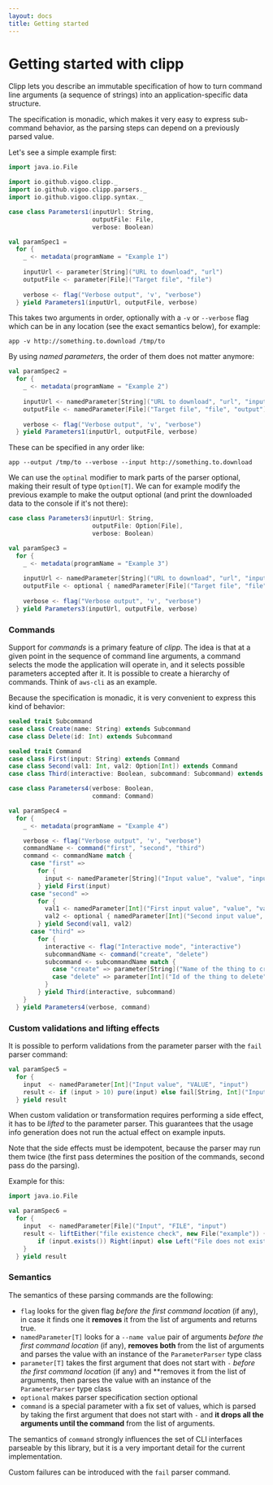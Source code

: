 ```yaml
---
layout: docs
title: Getting started
---
```


# Getting started with clipp
Clipp lets you describe an immutable specification of how to turn command line arguments (a sequence of strings) into
an application-specific data structure. 

The specification is monadic, which makes it very easy to express sub-command behavior, as the parsing steps can
depend on a previously parsed value.

Let's see a simple example first:

```scala mdoc:silent
import java.io.File

import io.github.vigoo.clipp._
import io.github.vigoo.clipp.parsers._
import io.github.vigoo.clipp.syntax._

case class Parameters1(inputUrl: String,
                       outputFile: File,
                       verbose: Boolean)

val paramSpec1 = 
  for {
    _ <- metadata(programName = "Example 1")
 
    inputUrl <- parameter[String]("URL to download", "url")
    outputFile <- parameter[File]("Target file", "file")
    
    verbose <- flag("Verbose output", 'v', "verbose")
  } yield Parameters1(inputUrl, outputFile, verbose)
```
 
This takes two arguments in order, optionally with a `-v` or `--verbose` flag which can be in any location (see the 
exact semantics below), for example:

```
app -v http://something.to.download /tmp/to 
```

By using _named parameters_, the order of them does not matter anymore:

```scala mdoc:silent
val paramSpec2 = 
  for {
    _ <- metadata(programName = "Example 2")
 
    inputUrl <- namedParameter[String]("URL to download", "url", "input")
    outputFile <- namedParameter[File]("Target file", "file", "output")
    
    verbose <- flag("Verbose output", 'v', "verbose")
  } yield Parameters1(inputUrl, outputFile, verbose)
```

These can be specified in any order like:

```
app --output /tmp/to --verbose --input http://something.to.download 
```

We can use the `optinal` modifier to mark parts of the parser optional, making their result of type `Option[T]`. We
can for example modify the previous example to make the output optional (and print the downloaded data to the console
if it's not there):

```scala mdoc:silent
case class Parameters3(inputUrl: String,
                       outputFile: Option[File],
                       verbose: Boolean)

val paramSpec3 = 
  for {
    _ <- metadata(programName = "Example 3")
 
    inputUrl <- namedParameter[String]("URL to download", "url", "input")
    outputFile <- optional { namedParameter[File]("Target file", "file", "output") }
    
    verbose <- flag("Verbose output", 'v', "verbose")
  } yield Parameters3(inputUrl, outputFile, verbose)
```

### Commands
Support for _commands_ is a primary feature of _clipp_. The idea is that at a given point in the sequence of command
line arguments, a command selects the mode the application will operate in, and it selects possible parameters 
accepted after it. It is possible to create a hierarchy of commands. Think of `aws-cli` as an example.

Because the specification is monadic, it is very convenient to express this kind of behavior:

```scala mdoc:silent
sealed trait Subcommand
case class Create(name: String) extends Subcommand
case class Delete(id: Int) extends Subcommand

sealed trait Command
case class First(input: String) extends Command
case class Second(val1: Int, val2: Option[Int]) extends Command
case class Third(interactive: Boolean, subcommand: Subcommand) extends Command

case class Parameters4(verbose: Boolean,
                       command: Command)

val paramSpec4 =
  for {
    _ <- metadata(programName = "Example 4")

    verbose <- flag("Verbose output", 'v', "verbose")
    commandName <- command("first", "second", "third")
    command <- commandName match {
      case "first" =>
        for {
          input <- namedParameter[String]("Input value", "value", "input")
        } yield First(input)
      case "second" =>
        for {
          val1 <- namedParameter[Int]("First input value", "value", "val1")
          val2 <- optional { namedParameter[Int]("Second input value", "value", "val2") }
        } yield Second(val1, val2)
      case "third" =>
        for {
          interactive <- flag("Interactive mode", "interactive")
          subcommandName <- command("create", "delete")
          subcommand <- subcommandName match {
            case "create" => parameter[String]("Name of the thing to create", "name").map(Create(_))
            case "delete" => parameter[Int]("Id of the thing to delete", "id").map(Delete(_))
          }
        } yield Third(interactive, subcommand)
    }
  } yield Parameters4(verbose, command)
```   

### Custom validations and lifting effects
It is possible to perform validations from the parameter parser with the `fail` parser command:

```scala mdoc
val paramSpec5 =
  for {
    input  <- namedParameter[Int]("Input value", "VALUE", "input")
    result <- if (input > 10) pure(input) else fail[String, Int]("Input is less than 10")
  } yield result
```

When custom validation or transformation requires performing a side effect, it has to be _lifted_ 
to the parameter parser. This guarantees that the usage info generation does not run the actual
effect on example inputs. 

Note that the side effects must be idempotent, because the parser may run them twice (the first pass determines the position of the commands, second pass do the parsing).

Example for this:

```scala mdoc
import java.io.File

val paramSpec6 =
  for {
    input  <- namedParameter[File]("Input", "FILE", "input")
    result <- liftEither("file existence check", new File("example")) {
        if (input.exists()) Right(input) else Left("File does not exist") 
    }
  } yield result
```

### Semantics
The semantics of these parsing commands are the following:

- `flag` looks for the given flag *before the first command location* (if any), in case it finds one it **removes** it from the list of arguments and returns true.
- `namedParameter[T]` looks for a `--name value` pair of arguments *before the first command location* (if any), **removes both** from the list of arguments and parses the value with an instance of the `ParameterParser` type class
- `parameter[T]` takes the first argument that does not start with `-` *before the first command location* (if any) and **removes it from the list of arguments, then parses the value with an instance of the `ParameterParser` type class
- `optional` makes parser specification section optional
- `command` is a special parameter with a fix set of values, which is parsed by taking the first argument that does not start with `-` and **it drops all the arguments until the command** from the list of arguments.

The semantics of `command` strongly influences the set of CLI interfaces parseable by this library, but it is
a very important detail for the current implementation.    

Custom failures can be introduced with the `fail` parser command.
